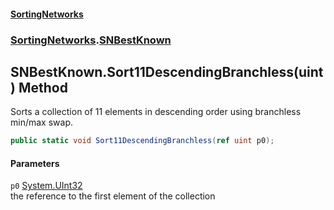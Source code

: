 #### [SortingNetworks](./index.md 'index')
### [SortingNetworks](./SortingNetworks.md 'SortingNetworks').[SNBestKnown](./SortingNetworks-SNBestKnown.md 'SortingNetworks.SNBestKnown')
## SNBestKnown.Sort11DescendingBranchless(uint) Method
Sorts a collection of 11 elements in descending order using branchless min/max swap.  
```csharp
public static void Sort11DescendingBranchless(ref uint p0);
```
#### Parameters
<a name='SortingNetworks-SNBestKnown-Sort11DescendingBranchless(uint)-p0'></a>
`p0` [System.UInt32](https://docs.microsoft.com/en-us/dotnet/api/System.UInt32 'System.UInt32')  
the reference to the first element of the collection  
  
